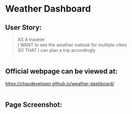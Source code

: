 # Weather Dashboard <br>
## User Story:  <br>
>AS A traveler <br>
>I WANT to see the weather outlook for multiple cities <br>
>SO THAT I can plan a trip accordingly <br> <br>
## Official webpage can be viewed at: <br>
https://chaudeveloper.github.io/weather-dashboard/ <br> <br>
## Page Screenshot: <br>
